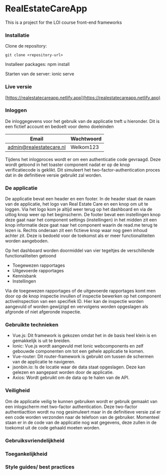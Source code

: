 # RealEstateCareApp
This is a project for the LOI course front-end frameworks

### Installatie
Clone de repository:

    git clone <repository-url>

Installeer packages:
    npm install

Starten van de server:
    ionic serve

### Live versie
[https://realestatecareapp.netlify.app](https://realestatecareapp.netlify.app)

### Inloggen
De inloggegevens voor het gebruik van de applicatie treft u hieronder. Dit is een fictief account en bedoelt voor demo doeleinden

| Email                 | Wachtwoord   |
|-----------------------|--------------|
| admin@realestatecare.nl | Welkom123  |


Tijdens het inlogproces wordt er om een authenticatie code gevraagd. Deze wordt getoond in het toaster component nadat er op de knop verificatiecode is geklikt. Dit simuleert het two-factor-authentication proces dat in de definitieve versie gebruikt zal worden.

### De applicatie
De applicatie bevat een header en een footer. In de header staat de naam van de applicatie, het logo van Real Estate Care en een knop om uit te loggen. Via het logo kom je altijd weer terug op het dashboard en via de uitlog knop weer op het beginscherm. De footer bevat een instellingen knop deze gaat naar het component settings (instellingen) in het midden zit een knop informatie deze gaat naar het component waarin de read.me terug te lezen is. Rechts onderaan zit een fictieve knop waar nog geen inhoud achter zit. Deze is bedoeld voor de toekomst als er meer functionaliteiten worden aangeboden.

Op het dashboard worden doormiddel van vier tegeltjes de verschillende functionaliteiten getoond
- Toegewezen rapportages
- Uitgevoerde rapportages
- Kennisbank
- Instellingen

Via de toegewezen rapportages of de uitgevoerde rapportages komt men door op de knop inspectie invullen of inspectie bewerken op het component activeInspection van een specifiek ID. Hier kan de inspectie worden aangevuld of worden gewijzigd en vervolgens worden opgeslagen als afgronde of niet afgeronde inspectie. 

### Gebruikte technieken
- Vue.js: Dit framework is gekozen omdat het in de basis heel klein is en gemakkelijk is uit te breiden. 
- Ionic: Vue.js wordt aangevuld met Ionic webcomponents en zelf gebouwde componenten om tot een gehele applicatie te komen.   
- Vue-router: Dit router-framework is gebruikt om tussen de schermen van de applicatie te navigeren.
- jsonbin.io: Is de locatie waar de data staat opgeslagen. Deze kan gelezen en aangepast worden door de applicatie.
- Axios: Wordt gebruikt om de data op te halen van de API.

### Veiligheid
Om de applicatie veilig te kunnen gebruiken wordt er gebruik gemaakt van een inlogscherm met two-factor authentication. Deze two-factor authentiacttion wordt nu nog gesimuleert maar in de definitieve versie zal er een code worden verzonden naar de telefoon van de gebruiker. Momenteel staan er in de code van de applicatie nog wat gegevens, deze zullen in de toekomst uit de code gehaald moeten worden. 

### Gebruiksvriendelijkheid


### Toegankelijkheid

### Style guides/ best practices








